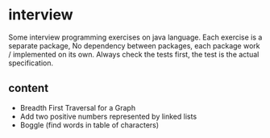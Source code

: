 # interview
Some interview programming exercises on java language.
Each exercise is a separate package, No dependency between packages, each package work / implemented on its own. 
Always check the tests first, the test is the actual specification.

## content

* Breadth First Traversal for a Graph
* Add two positive numbers represented by linked lists
* Boggle (find words in table of characters)